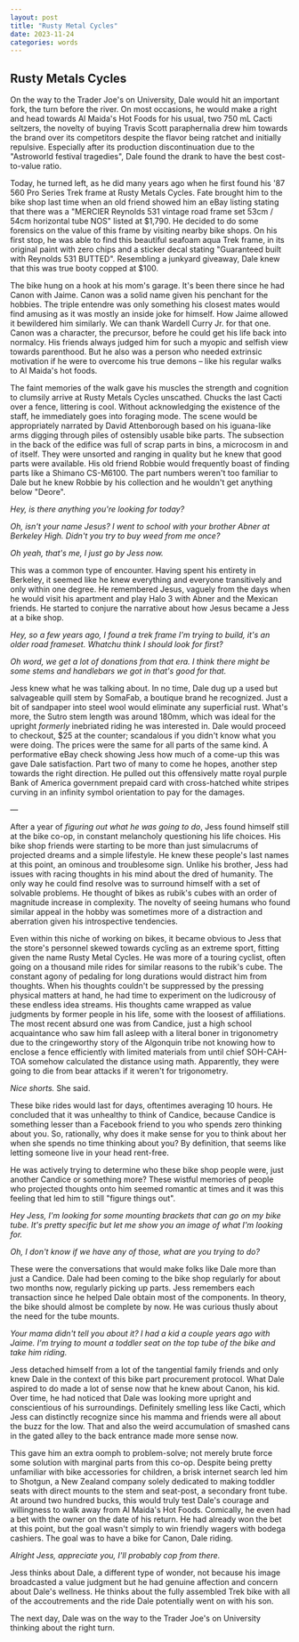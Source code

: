 ```yaml
---
layout: post
title: "Rusty Metal Cycles"
date: 2023-11-24
categories: words
---
```


## Rusty Metals Cycles

On the way to the Trader Joe's on University, Dale would hit an important fork, the turn before the river. On most occasions, he would make a right and head towards Al Maida's Hot Foods for his usual, two 750 mL Cacti seltzers, the novelty of buying Travis Scott paraphernalia drew him towards the brand over its competitors despite the flavor being ratchet and initially repulsive. Especially after its production discontinuation due to the "Astroworld festival tragedies", Dale found the drank to have the best cost-to-value ratio.

Today, he turned left, as he did many years ago when he first found his '87 560 Pro Series Trek frame at Rusty Metals Cycles. Fate brought him to the bike shop last time when an old friend showed him an eBay listing stating that there was a "MERCIER Reynolds 531 vintage road frame set 53cm / 54cm horizontal tube NOS" listed at $1,790. He decided to do some forensics on the value of this frame by visiting nearby bike shops. On his first stop, he was able to find this beautiful seafoam aqua Trek frame, in its original paint with zero chips and a sticker decal stating "Guaranteed built with Reynolds 531 BUTTED". Resembling a junkyard giveaway, Dale knew that this was true booty copped at $100.

The bike hung on a hook at his mom's garage. It's been there since he had Canon with Jaime. Canon was a solid name given his penchant for the hobbies. The triple entendre was only something his closest mates would find amusing as it was mostly an inside joke for himself. How Jaime allowed it bewildered him similarly. We can thank Wardell Curry Jr. for that one. Canon was a character, the precursor, before he could get his life back into normalcy. His friends always judged him for such a myopic and selfish view towards parenthood. But he also was a person who needed extrinsic motivation if he were to overcome his true demons – like his regular walks to Al Maida's hot foods.

The faint memories of the walk gave his muscles the strength and cognition to clumsily arrive at Rusty Metals Cycles unscathed. Chucks the last Cacti over a fence, littering is cool. Without acknowledging the existence of the staff, he immediately goes into foraging mode. The scene would be appropriately narrated by David Attenborough based on his iguana-like arms digging through piles of ostensibly usable bike parts. The subsection in the back of the edifice was full of scrap parts in bins, a microcosm in and of itself. They were unsorted and ranging in quality but he knew that good parts were available. His old friend Robbie would frequently boast of finding parts like a Shimano CS-M6100. The part numbers weren't too familiar to Dale but he knew Robbie by his collection and he wouldn't get anything below "Deore".

_Hey, is there anything you're looking for today?_

_Oh, isn't your name Jesus? I went to school with your brother Abner at Berkeley High. Didn't you try to buy weed from me once?_

_Oh yeah, that's me, I just go by Jess now._

This was a common type of encounter. Having spent his entirety in Berkeley, it seemed like he knew everything and everyone transitively and only within one degree. He remembered Jesus, vaguely from the days when he would visit his apartment and play Halo 3 with Abner and the Mexican friends. He started to conjure the narrative about how Jesus became a Jess at a bike shop.

_Hey, so a few years ago, I found a trek frame I'm trying to build, it's an older road frameset. Whatchu think I should look for first?_

_Oh word, we get a lot of donations from that era. I think there might be some stems and handlebars we got in that's good for that._

Jess knew what he was talking about. In no time, Dale dug up a used but salvageable quill stem by SomaFab, a boutique brand he recognized. Just a bit of sandpaper into steel wool would eliminate any superficial rust. What's more, the Sutro stem length was around 180mm, which was ideal for the upright _formerly_ inebriated riding he was interested in. Dale would proceed to checkout, $25 at the counter; scandalous if you didn't know what you were doing. The prices were the same for all parts of the same kind. A performative eBay check showing Jess how much of a come-up this was gave Dale satisfaction. Part two of many to come he hopes, another step towards the right direction. He pulled out this offensively matte royal purple Bank of America government prepaid card with cross-hatched white stripes curving in an infinity symbol orientation to pay for the damages.

—

After a year of _figuring out what he was going to do_, Jess found himself still at the bike co-op, in constant melancholy questioning his life choices. His bike shop friends were starting to be more than just simulacrums of projected dreams and a simple lifestyle. He knew these people's last names at this point, an ominous and troublesome sign. Unlike his brother, Jess had issues with racing thoughts in his mind about the dred of humanity. The only way he could find resolve was to surround himself with a set of solvable problems. He thought of bikes as rubik's cubes with an order of magnitude increase in complexity. The novelty of seeing humans who found similar appeal in the hobby was sometimes more of a distraction and aberration given his introspective tendencies.

Even within this niche of working on bikes, it became obvious to Jess that the store's personnel skewed towards cycling as an extreme sport, fitting given the name Rusty Metal Cycles. He was more of a touring cyclist, often going on a thousand mile rides for similar reasons to the rubik's cube. The constant agony of pedaling for long durations would distract him from thoughts. When his thoughts couldn't be suppressed by the pressing physical matters at hand, he had time to experiment on the ludicrousy of these endless idea streams. His thoughts came wrapped as value judgments by former people in his life, some with the loosest of affiliations. The most recent absurd one was from Candice, just a high school acquaintance who saw him fall asleep with a literal boner in trigonometry due to the cringeworthy story of the Algonquin tribe not knowing how to enclose a fence efficiently with limited materials from until chief SOH-CAH-TOA somehow calculated the distance using math. Apparently, they were going to die from bear attacks if it weren't for trigonometry.

_Nice shorts._ She said.

These bike rides would last for days, oftentimes averaging 10 hours. He concluded that it was unhealthy to think of Candice, because Candice is something lesser than a Facebook friend to you who spends zero thinking about you. So, rationally, why does it make sense for you to think about her when she spends no time thinking about you? By definition, that seems like letting someone live in your head rent-free.

He was actively trying to determine who these bike shop people were, just another Candice or something more? These wistful memories of people who projected thoughts onto him seemed romantic at times and it was this feeling that led him to still "figure things out".

_Hey Jess, I'm looking for some mounting brackets that can go on my bike tube. It's pretty specific but let me show you an image of what I'm looking for._

_Oh, I don't know if we have any of those, what are you trying to do?_

These were the conversations that would make folks like Dale more than just a Candice. Dale had been coming to the bike shop regularly for about two months now, regularly picking up parts. Jess remembers each transaction since he helped Dale obtain most of the components. In theory, the bike should almost be complete by now. He was curious thusly about the need for the tube mounts.

_Your mama didn't tell you about it? I had a kid a couple years ago with Jaime. I'm trying to mount a toddler seat on the top tube of the bike and take him riding._

Jess detached himself from a lot of the tangential family friends and only knew Dale in the context of this bike part procurement protocol. What Dale aspired to do made a lot of sense now that he knew about Canon, his kid. Over time, he had noticed that Dale was looking more upright and conscientious of his surroundings. Definitely smelling less like Cacti, which Jess can distinctly recognize since his mamma and friends were all about the buzz for the low. That and also the weird accumulation of smashed cans in the gated alley to the back entrance made more sense now.

This gave him an extra oomph to problem-solve; not merely brute force some solution with marginal parts from this co-op. Despite being pretty unfamiliar with bike accessories for children, a brisk internet search led him to Shotgun, a New Zealand company solely dedicated to making toddler seats with direct mounts to the stem and seat-post, a secondary front tube. At around two hundred bucks, this would truly test Dale's courage and willingness to walk away from Al Maida's Hot Foods. Comically, he even had a bet with the owner on the date of his return. He had already won the bet at this point, but the goal wasn't simply to win friendly wagers with bodega cashiers. The goal was to have a bike for Canon, Dale riding.

_Alright Jess, appreciate you, I'll probably cop from there._

Jess thinks about Dale, a different type of wonder, not because his image broadcasted a value judgment but he had genuine affection and concern about Dale's wellness. He thinks about the fully assembled Trek bike with all of the accoutrements and the ride Dale potentially went on with his son.

The next day, Dale was on the way to the Trader Joe's on University thinking about the right turn.

